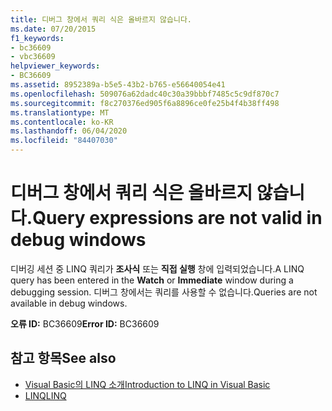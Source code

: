 ```yaml
---
title: 디버그 창에서 쿼리 식은 올바르지 않습니다.
ms.date: 07/20/2015
f1_keywords:
- bc36609
- vbc36609
helpviewer_keywords:
- BC36609
ms.assetid: 8952389a-b5e5-43b2-b765-e56640054e41
ms.openlocfilehash: 509076a62dadc40c30a39bbbf7485c5c9df870c7
ms.sourcegitcommit: f8c270376ed905f6a8896ce0fe25b4f4b38ff498
ms.translationtype: MT
ms.contentlocale: ko-KR
ms.lasthandoff: 06/04/2020
ms.locfileid: "84407030"
---
```

# <a name="query-expressions-are-not-valid-in-debug-windows"></a><span data-ttu-id="b7ffa-102">디버그 창에서 쿼리 식은 올바르지 않습니다.</span><span class="sxs-lookup"><span data-stu-id="b7ffa-102">Query expressions are not valid in debug windows</span></span>
<span data-ttu-id="b7ffa-103">디버깅 세션 중 LINQ 쿼리가 **조사식** 또는 **직접 실행** 창에 입력되었습니다.</span><span class="sxs-lookup"><span data-stu-id="b7ffa-103">A LINQ query has been entered in the **Watch** or **Immediate** window during a debugging session.</span></span> <span data-ttu-id="b7ffa-104">디버그 창에서는 쿼리를 사용할 수 없습니다.</span><span class="sxs-lookup"><span data-stu-id="b7ffa-104">Queries are not available in debug windows.</span></span>  
  
 <span data-ttu-id="b7ffa-105">**오류 ID:** BC36609</span><span class="sxs-lookup"><span data-stu-id="b7ffa-105">**Error ID:** BC36609</span></span>  
  
## <a name="see-also"></a><span data-ttu-id="b7ffa-106">참고 항목</span><span class="sxs-lookup"><span data-stu-id="b7ffa-106">See also</span></span>

- [<span data-ttu-id="b7ffa-107">Visual Basic의 LINQ 소개</span><span class="sxs-lookup"><span data-stu-id="b7ffa-107">Introduction to LINQ in Visual Basic</span></span>](../programming-guide/language-features/linq/introduction-to-linq.md)
- [<span data-ttu-id="b7ffa-108">LINQ</span><span class="sxs-lookup"><span data-stu-id="b7ffa-108">LINQ</span></span>](../programming-guide/language-features/linq/index.md)
